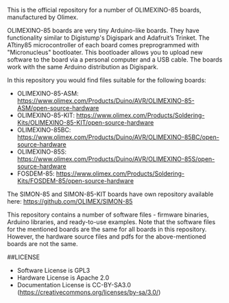 This is the official repository for a number of OLIMEXINO-85 boards, manufactured by Olimex.

OLIMEXINO-85 boards are very tiny Arduino-like boards. They have functionality similar to Digistump's Digispark and Adafruit’s Trinket. The ATtiny85 microcontroller of each board comes preprogrammed with "Micronucleus" bootloater. This bootloader allows you to upload new software to the board via a personal computer and a USB cable. The boards work with the same Arduino distribution as Digispark.

In this repository you would find files suitable for the following boards:  

* OLIMEXINO-85-ASM: https://www.olimex.com/Products/Duino/AVR/OLIMEXINO-85-ASM/open-source-hardware
* OLIMEXINO-85-KIT: https://www.olimex.com/Products/Soldering-Kits/OLIMEXINO-85-KIT/open-source-hardware
* OLIMEXINO-85BC: https://www.olimex.com/Products/Duino/AVR/OLIMEXINO-85BC/open-source-hardware
* OLIMEXINO-85S: https://www.olimex.com/Products/Duino/AVR/OLIMEXINO-85S/open-source-hardware
* FOSDEM-85: https://www.olimex.com/Products/Soldering-Kits/FOSDEM-85/open-source-hardware

The SIMON-85 and SIMON-85-KIT boards have own repository available here: https://github.com/OLIMEX/SIMON-85

This repository contains a number of software files - firmware binaries, Arduino libraries, and ready-to-use examples. Note that the software files for the mentioned boards are the same for all boards in this repository. However, the hardware source files and pdfs for the above-mentioned boards are not the same.

##LICENSE
* Software License is GPL3
* Hardware License is Apache 2.0
* Documentation License is CC-BY-SA3.0 (https://creativecommons.org/licenses/by-sa/3.0/)
